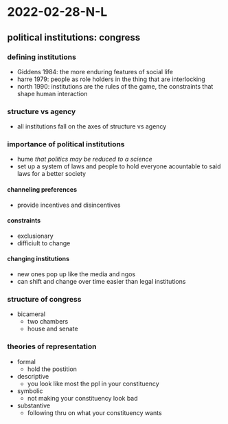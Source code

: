 # 2022-02-28-N-L
## political institutions: congress
### defining institutions 
- Giddens 1984: the more enduring features of social life
- harre 1979: people as role holders in the thing that are interlocking
- north 1990: institutions are the rules of the game, the constraints that shape human interaction
### structure vs agency
- all institutions fall on the axes of structure vs agency 
### importance of political institutions 
- hume *that politics may be reduced to a science*
- set up a system of laws and people to hold everyone acountable to said laws for a better society
#### channeling preferences
- provide incentives and disincentives
#### constraints
- exclusionary
- difficiult to change
#### changing institutions
- new ones pop up like the media and ngos
- can shift and change over time easier than legal institutions
### structure of congress 
- bicameral
  - two chambers
  - house and senate

### theories of representation 
- formal
  - hold the postition
- descriptive
  - you look like most the ppl in your constituency
- symbolic
  - not making your constituency look bad
- substantive
  - following thru on what your constituency wants








